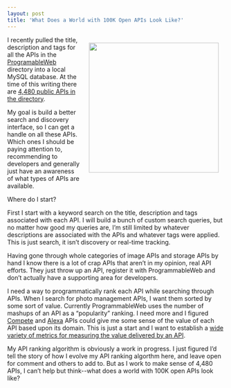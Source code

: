 ```yaml
---
layout: post
title: 'What Does a World with 100K Open APIs Look Like?'
---
```

<p><a title="4,480 APIs in the Directory" href="http://www.programmableweb.com/apis/directory"><img style="padding: 15px;" src="http://kinlane-productions.s3.amazonaws.com/api-evangelist/programmableweb/ProgrammableWeb-API-Directory.png" alt="" width="300" align="right" /></a></p>
<p>I recently pulled the title, description and tags for all the APIs in the <a title="ProgrammableWeb" href="http://www.programmableweb.com">ProgramableWeb</a> directory into a local MySQL database.  At the time of this writing there are <a title="4,480 APIs in the Directory" href="http://www.programmableweb.com/apis/directory">4,480 public APIs in the directory</a>.</p>
<p>My goal is build a better search and discovery interface, so I can get a handle on all these APIs.  Which ones I should be paying attention to, recommending to developers and generally just have an awareness of what types of APIs are available.</p>
<p>Where do I start?</p>
<p>First I start with a keyword search on the title, description and tags associated with each API.  I will build a bunch of custom search queries, but no matter how good my queries are, I&rsquo;m still limited by whatever descriptions are associated with the APIs and whatever tags were applied.   This is just search, it isn&rsquo;t discovery or real-time tracking.</p>
<p>Having gone through whole categories of image APIs and storage APIs by hand I know there is a lot of crap APIs that aren&rsquo;t in my opinion, real API efforts.  They just throw up an API, register it with ProgrammableWeb and don&rsquo;t actually have a supporting area for developers.</p>
<p>I need a way to programmatically rank each API while searching through APIs.  When I search for photo management APIs, I want them sorted by some sort of value.  Currently ProgrammableWeb uses the number of mashups of an API as a &ldquo;popularity&rdquo; ranking.  I need more and I figured <a title="Compete" href="https://www.compete.com/developer/">Compete</a> and <a title="Alexa" href="http://www.alexa.com/">Alexa</a> APIs could give me some sense of the value of each API based upon its domain.  This is just a start and I want to establish a <a title="wide variety of metrics for measuring the value delivered by an API" href="/2011/04/21/measuring-the-popularity-of-apis/">wide variety of metrics for measuring the value delivered by an API</a>.</p>
<p>My API ranking algorithm is obviously a work in progress.  I just figured I&rsquo;d tell the story of how I evolve my API ranking algorthm here, and leave open for comment and others to add to.  But as I work to make sense of 4,480 APIs, I can&rsquo;t help but think--what does a world with 100K open APIs look like?</p>